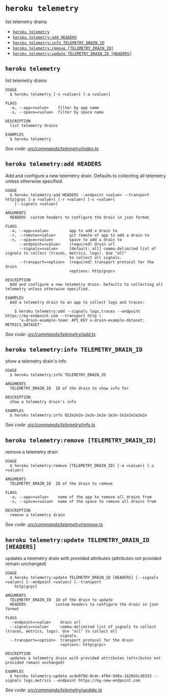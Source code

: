 `heroku telemetry`
==================

list telemetry drains

* [`heroku telemetry`](#heroku-telemetry)
* [`heroku telemetry:add HEADERS`](#heroku-telemetryadd-headers)
* [`heroku telemetry:info TELEMETRY_DRAIN_ID`](#heroku-telemetryinfo-telemetry_drain_id)
* [`heroku telemetry:remove [TELEMETRY_DRAIN_ID]`](#heroku-telemetryremove-telemetry_drain_id)
* [`heroku telemetry:update TELEMETRY_DRAIN_ID [HEADERS]`](#heroku-telemetryupdate-telemetry_drain_id-headers)

## `heroku telemetry`

list telemetry drains

```
USAGE
  $ heroku telemetry [-s <value>] [-a <value>]

FLAGS
  -a, --app=<value>    filter by app name
  -s, --space=<value>  filter by space name

DESCRIPTION
  list telemetry drains

EXAMPLES
  $ heroku telemetry
```

_See code: [src/commands/telemetry/index.ts](https://github.com/heroku/cli/blob/v10.0.0-alpha.0/packages/cli/src/commands/telemetry/index.ts)_

## `heroku telemetry:add HEADERS`

Add and configure a new telemetry drain. Defaults to collecting all telemetry unless otherwise specified.

```
USAGE
  $ heroku telemetry:add HEADERS --endpoint <value> --transport http|grpc [-a <value>] [-r <value>] [-s <value>]
    [--signals <value>]

ARGUMENTS
  HEADERS  custom headers to configure the drain in json format

FLAGS
  -a, --app=<value>         app to add a drain to
  -r, --remote=<value>      git remote of app to add a drain to
  -s, --space=<value>       space to add a drain to
      --endpoint=<value>    (required) drain url
      --signals=<value>     [default: all] comma-delimited list of signals to collect (traces, metrics, logs). Use "all"
                            to collect all signals.
      --transport=<option>  (required) transport protocol for the drain
                            <options: http|grpc>

DESCRIPTION
  Add and configure a new telemetry drain. Defaults to collecting all telemetry unless otherwise specified.

EXAMPLES
  Add a telemetry drain to an app to collect logs and traces:

    $ heroku telemetry:add --signals logs,traces --endpoint https://my-endpoint.com --transport http \
      'x-drain-example-team: API_KEY x-drain-example-dataset: METRICS_DATASET'
```

_See code: [src/commands/telemetry/add.ts](https://github.com/heroku/cli/blob/v10.0.0-alpha.0/packages/cli/src/commands/telemetry/add.ts)_

## `heroku telemetry:info TELEMETRY_DRAIN_ID`

show a telemetry drain's info

```
USAGE
  $ heroku telemetry:info TELEMETRY_DRAIN_ID

ARGUMENTS
  TELEMETRY_DRAIN_ID  ID of the drain to show info for

DESCRIPTION
  show a telemetry drain's info

EXAMPLES
  $ heroku telemetry:info 022e2e2e-2e2e-2e2e-2e2e-2e2e2e2e2e2e
```

_See code: [src/commands/telemetry/info.ts](https://github.com/heroku/cli/blob/v10.0.0-alpha.0/packages/cli/src/commands/telemetry/info.ts)_

## `heroku telemetry:remove [TELEMETRY_DRAIN_ID]`

remove a telemetry drain

```
USAGE
  $ heroku telemetry:remove [TELEMETRY_DRAIN_ID] [-a <value>] [-s <value>]

ARGUMENTS
  TELEMETRY_DRAIN_ID  ID of the drain to remove

FLAGS
  -a, --app=<value>    name of the app to remove all drains from
  -s, --space=<value>  name of the space to remove all drains from

DESCRIPTION
  remove a telemetry drain
```

_See code: [src/commands/telemetry/remove.ts](https://github.com/heroku/cli/blob/v10.0.0-alpha.0/packages/cli/src/commands/telemetry/remove.ts)_

## `heroku telemetry:update TELEMETRY_DRAIN_ID [HEADERS]`

updates a telemetry drain with provided attributes (attributes not provided remain unchanged)

```
USAGE
  $ heroku telemetry:update TELEMETRY_DRAIN_ID [HEADERS] [--signals <value>] [--endpoint <value>] [--transport
    http|grpc]

ARGUMENTS
  TELEMETRY_DRAIN_ID  ID of the drain to update
  HEADERS             custom headers to configure the drain in json format

FLAGS
  --endpoint=<value>    drain url
  --signals=<value>     comma-delimited list of signals to collect (traces, metrics, logs). Use "all" to collect all
                        signals.
  --transport=<option>  transport protocol for the drain
                        <options: http|grpc>

DESCRIPTION
  updates a telemetry drain with provided attributes (attributes not provided remain unchanged)

EXAMPLES
  $ heroku telemetry:update acde070d-8c4c-4f0d-9d8a-162843c10333 --signals logs,metrics --endpoint https://my-new-endpoint.com
```

_See code: [src/commands/telemetry/update.ts](https://github.com/heroku/cli/blob/v10.0.0-alpha.0/packages/cli/src/commands/telemetry/update.ts)_
